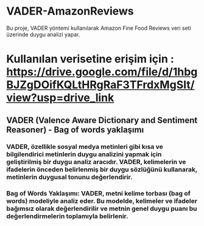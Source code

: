 # VADER-AmazonReviews
Bu proje, VADER yöntemi kullanılarak Amazon Fine Food Reviews veri seti üzerinde duygu analizi yapar.
# Kullanılan verisetine erişim için : https://drive.google.com/file/d/1hbgBJZgDOifKQLtHRgRaF3TFrdxMgSIt/view?usp=drive_link
## VADER (Valence Aware Dictionary and Sentiment Reasoner) - Bag of words yaklaşımı

### VADER, özellikle sosyal medya metinleri gibi kısa ve bilgilendirici metinlerin duygu analizini yapmak için geliştirilmiş bir duygu analiz aracıdır. VADER, kelimelerin ve ifadelerin önceden belirlenmiş bir duygu sözlüğünü kullanarak, metinlerin duygusal tonunu değerlendirir.
### Bag of Words Yaklaşımı: VADER, metni kelime torbası (bag of words) modeliyle analiz eder. Bu modelde, kelimeler ve ifadeler bağımsız olarak değerlendirilir ve metnin genel duygu puanı bu değerlendirmelerin toplamıyla belirlenir.
